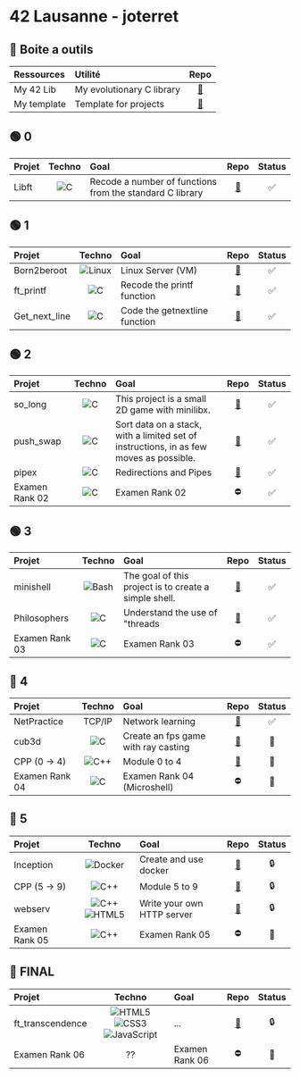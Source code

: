 # 42 Lausanne - joterret

## 🧰 Boite a outils
| Ressources        | Utilité                   | Repo                                                    |
| :---------------  | :------                   |:-----:                                                  |
| My 42 Lib         | My evolutionary C library |[🔗](https://github.com/Madness807/42Ressources)         |
| My template       | Template for projects     |[🔗](https://github.com/Madness807/42_Project_template)  |

## 🟢 0
| Projet            | Techno                                                                                                      |Goal                                                                                             | Repo                                                  |Status|
| :---------------  |:-------------------------------------------------------------------------------------------------------:    |:------------------------------------------------------------------------------------------                                                                                                                                                           |:-----:                                                 |:------:|
| Libft             |<img alt="C" 			        src="https://img.shields.io/badge/-C-A8B9CC?logo=C&logoColor=white"/>             |Recode a number of functions from the standard C library                                         |[🔗](https://github.com/Madness807/42_libft)           |✅|

## 🟢 1
| **Projet**        | **Techno**                                                                                                  |**Goal**                                                                                         |**Repo**                                               |**Status**|
| :---------------  |:-------------------------------------------------------------------------------------------------------:    |:------------------------------------------------------------------------------------------                                                                                                                                                            |:-----:                                                |:------:|
| Born2beroot       | <img alt="Linux" 		    src="https://img.shields.io/badge/-Linux-FCC624?logo=Linux&logoColor=white"/>       | Linux Server (VM)                                                                               |[🔗](https://github.com/Madness807/42_Born2beroot)     |✅|
| ft_printf         | <img alt="C" 			      src="https://img.shields.io/badge/-C-A8B9CC?logo=C&logoColor=white"/>               | Recode the printf function                                                                      |[🔗](https://github.com/Madness807/42_ft_printf)       |✅|
| Get_next_line     | <img alt="C" 			      src="https://img.shields.io/badge/-C-A8B9CC?logo=C&logoColor=white"/>               | Code the getnextline function                                                                   |[🔗](https://github.com/Madness807/42_get_next_line)   |✅|

## 🟢 2
| Projet            | Techno                                                                                                      |Goal                                                                                             |Repo                                                   |Status|
| :---------------  |:-------------------------------------------------------------------------------------------------------:    |:------------------------------------------------------------------------------------------                                                                                                                                                            |:-----:                                                |:------:| 
| so_long           | <img alt="C" 			      src="https://img.shields.io/badge/-C-A8B9CC?logo=C&logoColor=white"/>               |This project is a small 2D game with minilibx.                                                   |[🔗](https://github.com/Madness807/so_long)            |✅|
| push_swap         | <img alt="C" 			      src="https://img.shields.io/badge/-C-A8B9CC?logo=C&logoColor=white"/>               |Sort data on a stack, with a limited set of instructions, in as few moves as possible.           |[🔗](https://github.com/Madness807/42_push_swap)       |✅|
| pipex             | <img alt="C" 			      src="https://img.shields.io/badge/-C-A8B9CC?logo=C&logoColor=white"/>               |Redirections and Pipes                                                                           |[🔗](https://github.com/Madness807/42_pipex)           |✅|
| Examen Rank 02    | <img alt="C" 			      src="https://img.shields.io/badge/-C-A8B9CC?logo=C&logoColor=white"/>               |Examen Rank 02                                                                                   |⛔️                                                     |✅|

## 🟢 3
| Projet            | Techno                                                                                                      |Goal                                                                                             |Repo                                                    |Status|
| :---------------  |:-------------------------------------------------------------------------------------------------------:    |:------------------------------------------------------------------------------------------                                                                                                                                                           |:-----:                                                 |:------:| 
| minishell         | <img alt="Bash" 		    src="https://img.shields.io/badge/-C-A8B9CC?logo=C&logoColor=white"/>               |The goal of this project is to create a simple shell.                                            |[🔗](https://github.com/Madness807/minishell)           |✅|
| Philosophers      | <img alt="C" 			      src="https://img.shields.io/badge/-C-A8B9CC?logo=C&logoColor=white"/>               |Understand the use of "threads                                                                   |[🔗](https://github.com/Madness807/Philosophers)        |✅|
| Examen Rank 03    | <img alt="C" 			      src="https://img.shields.io/badge/-C-A8B9CC?logo=C&logoColor=white"/>               |Examen Rank 03                                                                                   |⛔️                                                      |✅|

## 🔵 4
| Projet            | Techno                                                                                                      |Goal                                                                                             |Repo                                                    |Status|
| :---------------  |:-------------------------------------------------------------------------------------------------------:    |:------------------------------------------------------------------------------------------                                                                                                                                                           |:-----:                                                 |:------:| 
| NetPractice       |  TCP/IP                                                                                                     |Network learning                                                                                 | [🔗](https://github.com/Madness807/NetPractice)        |✅|
| cub3d             | <img alt="C" 			      src="https://img.shields.io/badge/-C-A8B9CC?logo=C&logoColor=white"/>               |Create an fps game with ray casting                                                              | [🔗](https://github.com/Madness807/cub3d)              |🚧|
| CPP (0 -> 4)      | <img alt="C++" 			    src="https://img.shields.io/badge/-C++-00599C?logo=C++&logoColor=white"/>           |Module 0 to 4                                                                                    | [🔗](https://github.com/Madness807/CPP)                |🚧|
| Examen Rank 04    | <img alt="C" 			      src="https://img.shields.io/badge/-C-A8B9CC?logo=C&logoColor=white"/>               |Examen Rank 04 (Microshell)                                                                      | ⛔️                                                     |🔲|

## 🔴 5
| Projet            | Techno                                                                                                      |Goal                                                                                             |Repo                                                    |Status|
| :---------------  |:-------------------------------------------------------------------------------------------------------:    |:------------------------------------------------------------------------------------------                                                                                                                                                           |:-----:                                                 |:------:| 
| Inception         | <img alt="Docker" 		  src="https://img.shields.io/badge/-Docker-2496ED?logo=Docker&logoColor=white"/>     |Create and use docker                                                                            | [🔗](https://github.com/Madness807/Inception)          |🔒|
| CPP (5 -> 9)      | <img alt="C++" 			    src="https://img.shields.io/badge/-C++-00599C?logo=C++&logoColor=white"/>           |Module 5 to 9                                                                                    | [🔗](https://github.com/Madness807/CPP)                |🔒|
| webserv           | <img alt="C++" 			    src="https://img.shields.io/badge/-C++-00599C?logo=C++&logoColor=white"/> <img alt="HTML5" 		src="https://img.shields.io/badge/-HTML5-E34F26?logo=HTML5&logoColor=white"/>           |Write your own HTTP server                                                                       | [🔗](https://github.com/Madness807/webserv)            |🔒|
| Examen Rank 05    | <img alt="C++" 			    src="https://img.shields.io/badge/-C++-00599C?logo=C++&logoColor=white"/>           |Examen Rank 05                                                                                   | ⛔️                                                     |🔲|

## 🔴 FINAL
| Projet            | Techno                                                                                                      |Goal                                                                                             |Repo                                                    |Status|
| :---------------  |:-------------------------------------------------------------------------------------------------------:    |:------------------------------------------------------------------------------------------                                                                                                                                                           |:-----:                                                  |:------:| 
| ft_transcendence  | <img alt="HTML5" 		src="https://img.shields.io/badge/-HTML5-E34F26?logo=HTML5&logoColor=white"/> <img alt="CSS3" 		src="https://img.shields.io/badge/-CSS3-1572B6?logo=CSS3&logoColor=white"/> <img alt="JavaScript" 		src="https://img.shields.io/badge/-JavaScript-F7DF1E?logo=JavaScript&logoColor=white"/>                                                                                                            |...                                                                                              |[🔗](https://github.com/Madness807/ft_transcendence)    |🔒|
| Examen Rank 06    | ??               |Examen Rank 06                                                                                   | ⛔️                                                     |🔲|

